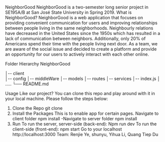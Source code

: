 NeighborGood
NeighborGood is a two-semester long senior project in SE195A/B at San José State University in Spring 2019.
What is NeighborGood?
NeighborGood is a web application that focuses on providing convenient communication for users and improving relationships between people living in the same neighborhoods. Neighbourly relations have decreased in the United States since the 1950s which has resulted in a lack of communication between neighbors. Additionally, only 20% of Americans spend their time with the people living next door. As a team, we are aware of the social issue and decided to create a platform and provide an opportunity for our users to actively interact with each other online.
 
Folder Hierarchy
NeighborGood

│-- client   
│-- config
│-- middleWare
│-- models
│-- routes
│-- services
│-- index.js
│   .....
└── README.md

Usage
Like our project? You can clone this repo and play around with it in your local machine. Please follow the steps below:
1. Clone the Repo
git clone
2. Install the Packages
This is to enable app for certain pages.
Navigate to client folder 
      npm install
   -Navigate to server folder
           npm install
3. Run
To run the server, server-side (back-end):
Npm run dev
To run the client-side (front-end):
npm start
Go to your localhost
http://localhost:3000
Team: Renjie Ye, shunyu, Yihua Li, Quang Tiep Du

